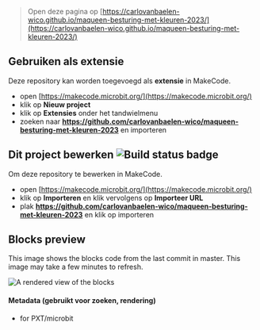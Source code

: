 
> Open deze pagina op [https://carlovanbaelen-wico.github.io/maqueen-besturing-met-kleuren-2023/](https://carlovanbaelen-wico.github.io/maqueen-besturing-met-kleuren-2023/)

## Gebruiken als extensie

Deze repository kan worden toegevoegd als **extensie** in MakeCode.

* open [https://makecode.microbit.org/](https://makecode.microbit.org/)
* klik op **Nieuw project**
* klik op **Extensies** onder het tandwielmenu
* zoeken naar **https://github.com/carlovanbaelen-wico/maqueen-besturing-met-kleuren-2023** en importeren

## Dit project bewerken ![Build status badge](https://github.com/carlovanbaelen-wico/maqueen-besturing-met-kleuren-2023/workflows/MakeCode/badge.svg)

Om deze repository te bewerken in MakeCode.

* open [https://makecode.microbit.org/](https://makecode.microbit.org/)
* klik op **Importeren** en klik vervolgens op **Importeer URL**
* plak **https://github.com/carlovanbaelen-wico/maqueen-besturing-met-kleuren-2023** en klik op importeren

## Blocks preview

This image shows the blocks code from the last commit in master.
This image may take a few minutes to refresh.

![A rendered view of the blocks](https://github.com/carlovanbaelen-wico/maqueen-besturing-met-kleuren-2023/raw/master/.github/makecode/blocks.png)

#### Metadata (gebruikt voor zoeken, rendering)

* for PXT/microbit
<script src="https://makecode.com/gh-pages-embed.js"></script><script>makeCodeRender("{{ site.makecode.home_url }}", "{{ site.github.owner_name }}/{{ site.github.repository_name }}");</script>
